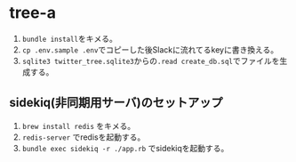 # tree-a

1. `bundle install`をキメる。
1. `cp .env.sample .env`でコピーした後Slackに流れてるkeyに書き換える。
1. `sqlite3 twitter_tree.sqlite3`からの`.read create_db.sql`でファイルを生成する。


## sidekiq(非同期用サーバ)のセットアップ

1. `brew install redis` をキメる。
1. `redis-server` でredisを起動する。
1. `bundle exec sidekiq -r ./app.rb` でsidekiqを起動する。
